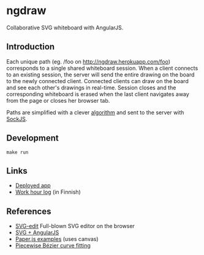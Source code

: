 # ngdraw

Collaborative SVG whiteboard with AngularJS.

## Introduction

Each unique path (eg. /foo on http://ngdraw.herokuapp.com/foo) corresponds to a
single shared whiteboard session. When a client connects to an existing
session, the server will send the entire drawing on the board to the
newly connected client. Connected clients can draw on the board and see each
other's drawings in real-time. Session closes and the corresponding whiteboard is
erased when the last client navigates away from the page or closes her browser tab.

Paths are simplified with a clever
[algorithm](http://iut-arles.univ-provence.fr/web/romain-raffin/sites/romain-raffin/IMG/pdf/PSchndeider_An_Algorithm_for_automatically_fitting_digitized_curves.pdf)
and sent to the server with [SockJS](https://github.com/sockjs/).

## Development

    make run

## Links

* [Deployed app](http://ngdraw.herokuapp.com/)
* [Work hour log](tuntikirjanpito.md) (in Finnish)

## References

* [SVG-edit](https://code.google.com/p/svg-edit/) Full-blown SVG editor on the browser
* [SVG + AngularJS](http://alexandros.resin.io/angular-d3-svg/)
* [Paper.js examples](http://paperjs.org/examples/path-simplification/) (uses canvas)
* [Piecewise Bézier curve fitting](http://iut-arles.univ-provence.fr/web/romain-raffin/sites/romain-raffin/IMG/pdf/PSchndeider_An_Algorithm_for_automatically_fitting_digitized_curves.pdf)
